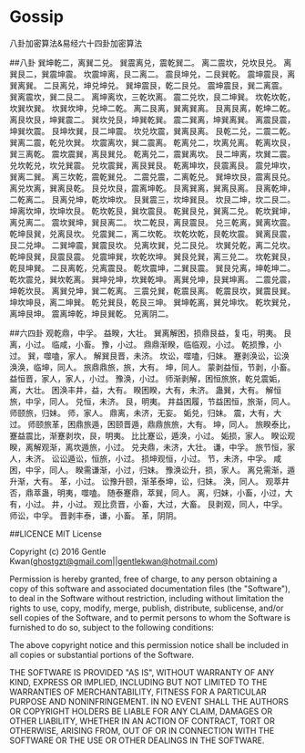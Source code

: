 # Gossip
八卦加密算法&amp;易经六十四卦加密算法

##八卦
巽坤乾二，离巽二兑。 巽震离兑，震乾巽二。 离二震坎，兑坎艮兑。 离巽艮二，巽震坤震。 坎震坤离，艮二离二。 震艮坤兑，二艮巽乾。 震坤震艮，离巽离巽。 二艮离兑，坤兑坤兑。 巽坤震艮，乾二艮兑。 震坤震艮，巽二离震。 巽离震坎，巽二艮二。 离坤离坎，三乾坎离。 震二兑坎，艮二坤巽。 坎乾坎乾，坎巽坎巽。 坎巽坎坤，兑坤二乾。 离二艮离，巽离巽离。 艮离艮离，乾坤二乾。 离艮坎艮，坤巽震二。 巽坎兑艮，坤巽乾巽。 震二巽离，坤巽离巽。 离震艮震，坤巽坎震。 艮坤坎巽，艮二坤震。 坎兑坎震，巽离艮离。 艮乾二兑，二震二乾。 巽离二震，乾兑坎巽。 坎震离坎，巽二震离。 乾离兑二，坎离兑离。 乾离坎艮，巽三离乾。 震坎震巽，离艮巽兑。 乾离兑二，震巽离坎。 艮二坤离，坎巽二震。 兑坎乾兑，坎兑巽震。 兑坎震巽，离艮巽艮。 乾离坤坎，艮震离艮。 震兑坤坎，巽离二巽。 离三坎乾，震乾巽兑。 二震兑震，二离乾兑。 巽坤坎艮，震离艮兑。 离兑坎离，巽离艮乾。 艮兑坎艮，震离坤乾。 艮离巽离，巽离艮离。 艮离乾坤，二乾离二。 艮离兑坤，乾坎坤坎。 艮巽震三，坎坤巽艮。 坎艮二坤，坎二艮二。 坤离坎坤，坎坤坎艮。 乾坎乾艮，巽坎震艮。 乾巽艮兑，巽离二兑。 乾坎巽坤，离兑离二。 震坎巽坤，巽艮离二。 坎二乾艮，离艮震艮。 兑三乾离，巽离坎震。 乾坤艮巽，兑离艮坎。 兑震巽二，离二坎乾。 坎乾坎乾，艮乾坎震。 巽离艮震，艮二兑坤。 二巽坤震，巽震艮坎。 兑离坎巽，兑二艮兑。 坎巽兑乾，离二兑坎。 乾坤艮巽，艮震艮震。 兑震坤巽，坎乾坎坤。 巽艮兑巽，离三兑二。 坎乾巽艮，乾艮坤巽。 二艮离乾，兑离震艮。 乾坎震坤，二巽艮震。 巽艮兑离，坤乾坤二。 乾坎震兑，巽坎乾离。 巽坤兑坤，坎巽乾坤。 离巽兑坤，艮巽坤离。 二震兑震，坤乾坎艮。 离巽兑坤，巽二乾离。 三震兑巽，乾震艮离。 乾震艮坎，巽震艮巽。 坤坎坤艮，离二坤巽。 乾兑巽艮，乾艮三坤。 巽坤乾离，巽兑坤坎。 乾坎巽兑，离坤艮坤。 震离坤乾，坤艮巽乾。 兑离阴二。

##六四卦
观乾鼎，中孚。 益睽，大壮。 巽离解困，损鼎艮益，复屯，明夷。 艮离，小过。 临咸，小畜。 豫，小过。 鼎鼎渐睽，临临观，小过。 乾损豫，小过。 巽，噬嗑，家人。 解巽艮晋，未济。 坎讼，噬嗑，归妹。 蹇剥涣讼，讼涣涣涣，临坤，同人。 旅鼎鼎旅，旅，大有。 坤，同人。 蒙剥益恒，节剥，小畜。 益恒晋，家人，家人，小过。 豫涣，小过。 师渐剥解，困恒旅旅，乾兑震姤，离，大壮。 困涣丰井，益，大有。 睽困睽，大有，未济。 蛊巽，大有。 解恒旅，中孚，同人。 兑恒，未济。 艮，明夷。 井益困履，节益困恒，旅渐，同人。 师颐旅，归妹。 师，家人。 鼎离，未济，无妄。 姤兑，归妹。 震，大有，大过。 师颐旅革，困鼎旅遁，困颐晋遁，鼎鼎旅旅，大有。 坤，同人。 旅睽泰比，蹇益震比，渐蹇剥坎，艮，明夷。 比比蹇讼，遁涣，小过。 姤损，家人。 睽讼观睽，离解观渐，离坎遁旅，小过。 兑夬鼎，未济，大壮。 谦，中孚。 旅节恒，家人，未济。 讼讼遁讼，恒旅，小过。 损坤观恒，小过。 节，未济，中孚。 咸困，中孚，同人。 睽需谦渐，小过，归妹。 豫涣讼升，损，家人。 离兑需渐，遁升渐，大有。 革，小过。 讼豫升颐，渐革泰坤，讼，归妹。 涣，同人。 观萃井否，鼎萃蛊，明夷，噬嗑。 随泰蹇鼎，萃巽，同人。 离，归妹，小畜，小过，大有，小过。 井，小过。 观比贲晋，小畜，大过，大畜。 艮剥观，同人，中孚。 师讼，中孚。 晋剥丰泰，谦，小畜。 革，阴阴。

##LICENCE
MIT License

Copyright (c) 2016 Gentle Kwan(ghostgzt@gmail.com||gentlekwan@hotmail.com)

Permission is hereby granted, free of charge, to any person obtaining a copy
of this software and associated documentation files (the "Software"), to deal
in the Software without restriction, including without limitation the rights
to use, copy, modify, merge, publish, distribute, sublicense, and/or sell
copies of the Software, and to permit persons to whom the Software is
furnished to do so, subject to the following conditions:

The above copyright notice and this permission notice shall be included in all
copies or substantial portions of the Software.

THE SOFTWARE IS PROVIDED "AS IS", WITHOUT WARRANTY OF ANY KIND, EXPRESS OR
IMPLIED, INCLUDING BUT NOT LIMITED TO THE WARRANTIES OF MERCHANTABILITY,
FITNESS FOR A PARTICULAR PURPOSE AND NONINFRINGEMENT. IN NO EVENT SHALL THE
AUTHORS OR COPYRIGHT HOLDERS BE LIABLE FOR ANY CLAIM, DAMAGES OR OTHER
LIABILITY, WHETHER IN AN ACTION OF CONTRACT, TORT OR OTHERWISE, ARISING FROM,
OUT OF OR IN CONNECTION WITH THE SOFTWARE OR THE USE OR OTHER DEALINGS IN THE
SOFTWARE.